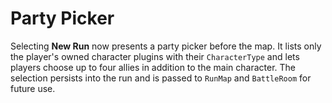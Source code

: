 # Party Picker

Selecting **New Run** now presents a party picker before the map. It
lists only the player's owned character plugins with their
`CharacterType` and lets players choose up to four allies in addition to
the main character. The selection persists into the run and is passed to
`RunMap` and `BattleRoom` for future use.
